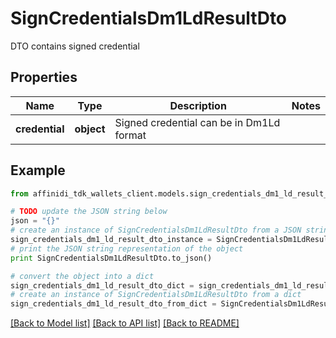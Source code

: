 # SignCredentialsDm1LdResultDto

DTO contains signed credential

## Properties

| Name           | Type       | Description                              | Notes |
| -------------- | ---------- | ---------------------------------------- | ----- |
| **credential** | **object** | Signed credential can be in Dm1Ld format |

## Example

```python
from affinidi_tdk_wallets_client.models.sign_credentials_dm1_ld_result_dto import SignCredentialsDm1LdResultDto

# TODO update the JSON string below
json = "{}"
# create an instance of SignCredentialsDm1LdResultDto from a JSON string
sign_credentials_dm1_ld_result_dto_instance = SignCredentialsDm1LdResultDto.from_json(json)
# print the JSON string representation of the object
print SignCredentialsDm1LdResultDto.to_json()

# convert the object into a dict
sign_credentials_dm1_ld_result_dto_dict = sign_credentials_dm1_ld_result_dto_instance.to_dict()
# create an instance of SignCredentialsDm1LdResultDto from a dict
sign_credentials_dm1_ld_result_dto_from_dict = SignCredentialsDm1LdResultDto.from_dict(sign_credentials_dm1_ld_result_dto_dict)
```

[[Back to Model list]](../README.md#documentation-for-models) [[Back to API list]](../README.md#documentation-for-api-endpoints) [[Back to README]](../README.md)
